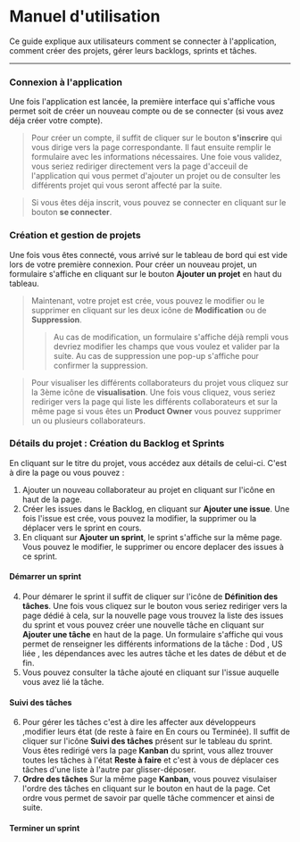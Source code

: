 # Manuel d'utilisation

Ce guide explique aux utilisateurs comment se connecter à l'application, comment créer des projets,  gérer leurs backlogs, sprints et tâches.

---

###  Connexion à l'application 

Une fois l'application est lancée,  la première interface qui s'affiche vous permet soit de créer un nouveau compte ou de se connecter (si vous avez déja créer votre  compte).

> Pour créer un compte, il suffit de cliquer sur le bouton **s'inscrire** qui vous dirige vers la page correspondante. Il faut ensuite remplir le formulaire avec les informations nécessaires. Une foie vous validez, vous seriez rediriger directement vers la page d'acceuil de l'application qui vous permet d'ajouter un projet ou de consulter les différents projet qui vous seront affecté par la suite.

> Si vous êtes déja inscrit, vous pouvez se connecter en cliquant sur le bouton **se connecter**.

###  Création et gestion de projets

Une fois vous êtes connecté, vous arrivé sur le tableau de bord qui est vide lors de votre première connexion. Pour créer un nouveau projet, un formulaire s'affiche en cliquant sur le bouton **Ajouter un projet** en haut du tableau.

> Maintenant, votre projet est crée, vous pouvez le modifier ou le supprimer en cliquant sur les deux icône de **Modification** ou de **Suppression**. 
> > Au cas de modification, un formulaire  s'affiche déjà rempli vous devriez modifier les champs que vous voulez et valider par la suite.
> > Au cas de suppression une pop-up s'affiche pour confirmer la suppression.

> Pour visualiser les différents collaborateurs du projet vous cliquez sur la 3ème icône de **visualisation**. Une fois vous cliquez, vous seriez rediriger vers la page qui liste les différents collaborateurs et sur la même page si vous êtes un **Product Owner** vous pouvez supprimer un ou plusieurs collaborateurs.


### Détails du projet : Création du Backlog et Sprints  
 En cliquant sur le titre du projet, vous accédez aux détails de celui-ci. C'est à dire la page ou vous pouvez : 
1.  Ajouter un nouveau collaborateur au projet en cliquant sur l'icône en haut de la page.
2.   Créer les issues dans le Backlog, en cliquant sur **Ajouter une issue**. Une fois l'issue est crée, vous pouvez la modifier, la supprimer ou la déplacer vers le sprint en cours.
3. En cliquant sur **Ajouter un sprint**, le sprint s'affiche sur la même page. Vous pouvez le modifier, le supprimer ou encore deplacer des issues à ce sprint.
#### Démarrer un sprint 
4. Pour démarer le sprint il suffit de cliquer sur l'icône de **Définition des tâches**. Une fois vous cliquez sur le bouton vous seriez rediriger vers la page dédié à cela, sur la nouvelle page vous trouvez la liste des issues du sprint et vous pouvez créer une nouvelle tâche en cliquant sur **Ajouter une tâche** en haut de la page. Un formulaire s'affiche qui vous permet de renseigner les différents informations de la tâche : Dod , US liée , les dépendances avec les autres tâche et les dates de début et de fin.
5. Vous pouvez consulter la tâche ajouté en cliquant sur l'issue auquelle  vous avez lié la tâche.

#### Suivi des tâches
6. Pour gérer les tâches c'est à dire les affecter aux développeurs ,modifier leurs état (de reste à faire en En cours ou Terminée). Il suffit de cliquer sur l'icône **Suivi des tâches** présent sur le tableau du sprint. Vous êtes redirigé vers la page **Kanban** du sprint, vous allez trouver toutes les tâches à l'état **Reste à faire** et c'est à vous de déplacer ces tâches d'une liste à l'autre par glisser-déposer.
7. **Ordre des tâches** 
Sur la même page **Kanban**, vous pouvez visulaiser l'ordre des tâches en cliquant sur le bouton en haut de la page. Cet ordre vous permet de savoir par quelle tâche commencer et ainsi de suite.

#### Terminer un sprint





